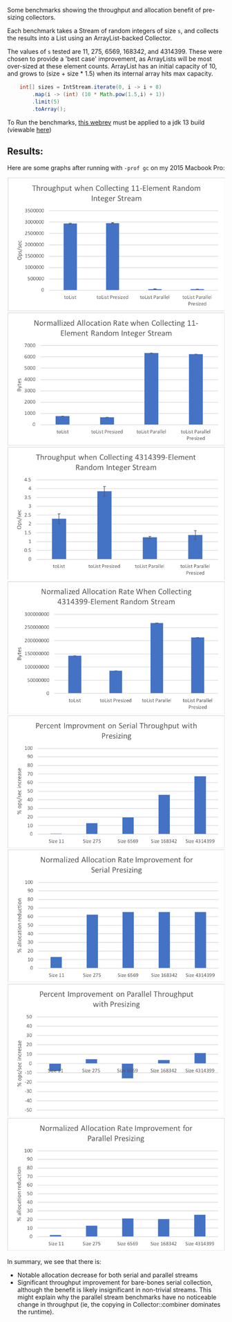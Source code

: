Some benchmarks showing the throughput and allocation benefit of pre-sizing collectors.

Each benchmark takes a Stream of random integers of size `s`, and collects the results into a List<Integer> using an ArrayList-backed Collector.

The values of `s` tested are 11, 275, 6569, 168342, and 4314399. These were chosen to provide a 'best case' improvement, as ArrayLists will be most over-sized at these element counts. ArrayList has an initial capacity of 10, and grows to (size + size * 1.5) when its internal array hits max capacity.

```java
    int[] sizes = IntStream.iterate(0, i -> i + 8)
        .map(i -> (int) (10 * Math.pow(1.5,i) + 1))
        .limit(5)
        .toArray();
```

To Run the benchmarks, [this webrev](webrev.zip) must be applied to a jdk 13 build (viewable [here](http://august.nagro.us/presized-collectors/webrev/))

## Results:
Here are some graphs after running with `-prof gc` on my 2015 Macbook Pro:

![](graphs/11-throughput.png)
![](graphs/11-allocation.png)
![](graphs/4314399-throughput.png)
![](graphs/4314399-allocation.png)
![](graphs/presize-serial-throughput.png)
![](graphs/presize-serial-allocation.png)
![](graphs/presize-parallel-throughput.png)
![](graphs/presize-parallel-allocation.png)


In summary, we see that there is:
* Notable allocation decrease for both serial and parallel streams
* Significant throughput improvement for bare-bones serial collection, although the benefit is likely insignificant in non-trivial streams. This might explain why the parallel stream benchmarks have no noticeable change in throughput (ie, the copying in Collector::combiner dominates the runtime).
